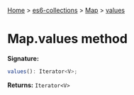 [Home](./index) &gt; [es6-collections](es6-collections.md) &gt; [Map](es6-collections.map.md) &gt; [values](es6-collections.map.values.md)

# Map.values method


**Signature:**
```javascript
values(): Iterator<V>;
```
**Returns:** `Iterator<V>`

